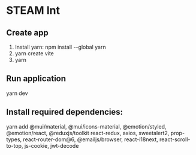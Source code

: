 #  STEAM Int

## Create app
1. Install yarn: npm install --global yarn
2. yarn create vite
3. yarn

## Run application
yarn dev

## Install required dependencies:
yarn add
    @mui/material, @mui/icons-material, @emotion/styled, @emotion/react, 
    @reduxjs/toolkit react-redux, axios, sweetalert2, prop-types, react-router-dom@6,
    @emailjs/browser, react-i18next, react-scroll-to-top, js-cookie, jwt-decode


